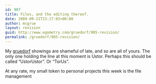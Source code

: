 ```yaml
---
id: 907
title: Files, and the editing thereof.
date: 2009-09-21T23:17:03+00:00
author: mcgrue
layout: revision
guid: http://www.egometry.com/gruedorf/905-revision/
permalink: /gruedorf/905-revision/
---
```

My <a href=http://www.johnweng.com/gruedorf/>gruedorf</a> showings are shameful of late, and so are all of yours. The only one holding the line at this moment is Ustor. Perhaps this should be called &#8220;UstorUstor&#8221;. Or &#8220;TorUs&#8221;.

At any rate, my small token to personal projects this week is the file management